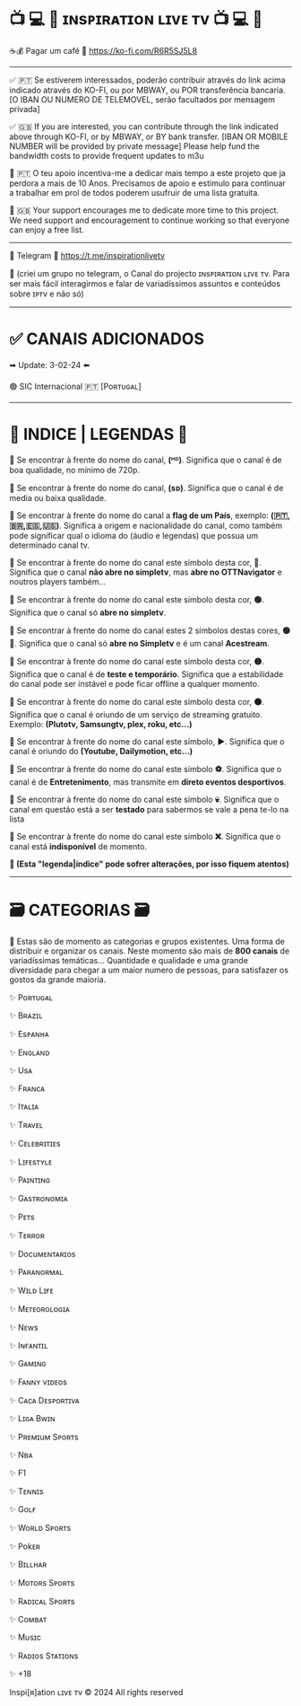 
# 📺 💻 📱 ɪɴsᴘɪʀᴀᴛɪᴏɴ ʟɪvᴇ ᴛv 📺 💻 📱 

☕💰 Pagar um café
🔗 https://ko-fi.com/R6R5SJ5L8

---

✅ 🇵🇹 Se estiverem interessados, poderão contribuir através do link acima indicado através do KO-FI, ou por MBWAY, ou POR transferência bancaria.
[O IBAN OU NUMERO DE TELEMOVEL, serão facultados por mensagem privada]

✅ 🇬🇧 If you are interested, you can contribute through the link indicated above through KO-FI, or by MBWAY, or BY bank transfer.
[IBAN OR MOBILE NUMBER will be provided by private message]
Please help fund the bandwidth costs to provide frequent updates to m3u

📌 🇵🇹 O teu apoio incentiva-me a dedicar mais tempo a este projeto que ja perdora a mais de 10 Anos. Precisamos de apoio e estimulo para continuar a trabalhar em prol de todos poderem usufruir de uma lista gratuita.

📌 🇬🇧 Your support encourages me to dedicate more time to this project. We need support and encouragement to continue working so that everyone can enjoy a free list.

---

🚩 Telegram
🔗 https://t.me/inspirationlivetv

📣 (criei um grupo no telegram, o Canal do projecto ɪɴsᴘɪʀᴀᴛɪᴏɴ ʟɪvᴇ ᴛv. Para ser mais fácil interagirmos e falar de variadíssimos assuntos e conteúdos sobre ɪᴘᴛv e não só)

---

# ✅ CANAIS ADICIONADOS




 ➡︎ Update: 3-02-24 ⬅️ 
 

🟢 SIC Internacional 🇵🇹  [Poʀᴛᴜɢᴀʟ]


---

# 📝 INDICE | LEGENDAS 📝 


📌 Se encontrar à frente do nome do canal, <b>(ᴴᴰ)</b>. Significa que o canal é de boa qualidade, no mínimo de 720p.

📌 Se encontrar à frente do nome do canal, <b>(ѕᴅ)</b>. Significa que o canal é de media ou baixa qualidade.

📌 Se encontrar à frente do nome do canal a <b>flag de um País</b>, exemplo: <b>(🇵🇹,🇧🇷,🇪🇸,🇺🇸)</b>. Significa a origem e nacionalidade do canal, como também pode significar qual o idioma do (áudio e legendas) que possua um determinado canal tv.

📌 Se encontrar à frente do nome do canal este símbolo desta cor, <b>🔵</b>. Significa que o canal <b>não abre no simpletv</b>, mas <b>abre no OTTNavigator</b> e noutros players também...

📌 Se encontrar à frente do nome do canal este símbolo desta cor, <b>🟢</b>. Significa que o canal só <b>abre no simpletv</b>.

📌 Se encontrar à frente do nome do canal estes 2 símbolos destas cores, <b>🟢🔴</b>. Significa que o canal só <b>abre no Simpletv</b> e é um canal <b>Acestream</b>.

📌 Se encontrar à frente do nome do canal este símbolo desta cor, <b>🟡</b>. Significa que o canal é de <b>teste e temporário</b>. Significa que a estabilidade do canal pode ser instável e pode ficar offline a qualquer momento.

📌 Se encontrar à frente do nome do canal este símbolo desta cor, <b>🟤</b>. Significa que o canal é oriundo de um serviço de streaming gratuito. Exemplo: <b>(Plutotv, Samsungtv, plex, roku, etc...)</b>

📌 Se encontrar à frente do nome do canal este símbolo, <b>▶️</b>. Significa que o canal é oriundo do <b>(Youtube, Dailymotion, etc...)</b>

📌 Se encontrar à frente do nome do canal este símbolo <b>⚽️</b>. Significa que o canal é de <b>Entretenimento</b>, mas transmite em <b>direto eventos desportivos</b>.

📌 Se encontrar à frente do nome do canal este símbolo <b>💀</b>. Significa que o canal em questão está a ser <b>testado</b> para sabermos se vale a pena te-lo na lista

📌 Se encontrar à frente do nome do canal este símbolo <b>❌</b>. Significa que o canal está <b>indisponível</b> de momento.


<b>📢 (Esta "legenda|índice" pode sofrer alterações, por isso fiquem atentos)</b>

---

# 🗃️ CATEGORIAS 🗃️ 

📢 Estas são de momento as categorias e grupos existentes. Uma forma de distribuir e organizar os canais. Neste momento são mais de <b>800 canais</b> de variadíssimas temáticas... Quantidade e qualidade e uma grande diversidade para chegar a um maior numero de pessoas, para satisfazer os gostos da grande maioria.


✨ Poʀᴛᴜɢᴀʟ

✨ Bʀᴀzɪʟ

✨ Esᴘᴀɴʜᴀ

✨ Eɴɢʟᴀɴᴅ

✨ Usᴀ

✨ Fʀᴀɴcᴀ

✨ Iᴛᴀʟɪᴀ

✨ Tʀᴀvᴇʟ

✨ Cᴇʟᴇʙʀɪᴛɪᴇs

✨ Lɪғᴇsᴛʏʟᴇ

✨ Pᴀɪɴᴛɪɴɢ

✨ Gᴀsᴛʀᴏɴoᴍɪᴀ

✨ Pᴇᴛs

✨ Tᴇʀʀoʀ

✨ Docuᴍᴇɴᴛᴀʀɪos

✨ Pᴀʀᴀɴoʀᴍᴀʟ

✨ Wɪʟᴅ Lɪғᴇ

✨ Mᴇᴛᴇoʀoʟoɢɪᴀ

✨ Nᴇws

✨ Iɴғᴀɴᴛɪʟ

✨ Gᴀᴍɪɴɢ

✨ Fᴀɴɴʏ vɪᴅᴇos

✨ Cᴀcᴀ Dᴇsᴘoʀᴛɪvᴀ

✨ Lɪɢᴀ Bwɪɴ

✨ Pʀᴇᴍɪuᴍ Sᴘoʀᴛs

✨ Nʙᴀ

✨ F1

✨ Tᴇɴɴɪs

✨ Goʟғ

✨ Woʀʟᴅ Sᴘoʀᴛs

✨ Pokᴇʀ

✨ Bɪʟʟнᴀʀ

✨ Moᴛoʀs Sᴘoʀᴛs

✨ Rᴀᴅɪcᴀʟ Sᴘoʀᴛs

✨ Coᴍʙᴀᴛ

✨ Mυsɪc

✨ Rᴀᴅɪos Sᴛᴀᴛɪoɴs

✨ +18














Inspi[я]ation ʟɪvᴇ ᴛv © 2024 All rights reserved
